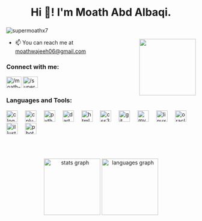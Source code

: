 <h1 align="center">Hi 👋! I'm Moath Abd Albaqi.</h1>
<h3 align="center"></h3>
<p align="left"> <img src="https://komarev.com/ghpvc/?username=supermoathx7&label=Profile%20views&color=0e75b6&style=flat" alt="supermoathx7" /> </p>
<img align="right" height="150" src="https://media4.giphy.com/media/v1.Y2lkPTc5MGI3NjExdTRhZHlsNGl5YzVsZ2R6am5kNXg2ZGpnY3RhemdodW1yeGNrNzZ6ayZlcD12MV9pbnRlcm5hbF9naWZfYnlfaWQmY3Q9Zw/4rZA5D22301iMgrUNd/giphy.gif"  />
<ul>
  <li> 📫 You can reach me at <a href="mailto:moathwajeeh06@gmail.com">moathwajeeh06@gmail.com</a></li>
</ul>

<h3 align="left">Connect with me:</h3>
<p align="left">
<a href="https://linkedin.com/in//moath-abd-albaqi-410885251/" target="blank"><img align="center" src="https://raw.githubusercontent.com/rahuldkjain/github-profile-readme-generator/master/src/images/icons/Social/linked-in-alt.svg" alt="/moath-abd-albaqi-410885251/" height="30" width="40" /></a>
<a href="https://codeforces.com/profile//supermoathx7" target="blank"><img align="center" src="https://raw.githubusercontent.com/rahuldkjain/github-profile-readme-generator/master/src/images/icons/Social/codeforces.svg" alt="/supermoathx7" height="30" width="40" /></a>
</p>


###
<h3 align="left">Languages and Tools:</h3>
<div align="left">
  <img src="https://cdn.jsdelivr.net/gh/devicons/devicon/icons/c/c-original.svg" height="30" alt="c logo"  />
  <img width="12" />
  <img src="https://cdn.jsdelivr.net/gh/devicons/devicon/icons/cplusplus/cplusplus-original.svg" height="30" alt="cplusplus logo"  />
  <img width="12" />
  <img src="https://cdn.jsdelivr.net/gh/devicons/devicon/icons/python/python-original.svg" height="30" alt="python logo"  />
  <img width="12" />
  <img src="https://cdn.jsdelivr.net/gh/devicons/devicon/icons/dart/dart-original.svg" height="30" alt="dart logo"  />
  <img width="12" />
  <img src="https://cdn.jsdelivr.net/gh/devicons/devicon/icons/html5/html5-original.svg" height="30" alt="html5 logo"  />
  <img width="12" />
  <img src="https://cdn.jsdelivr.net/gh/devicons/devicon/icons/css3/css3-original.svg" height="30" alt="css3 logo"  />
  <img width="12" />
  <img src="https://cdn.jsdelivr.net/gh/devicons/devicon/icons/git/git-original.svg" height="30" alt="git logo"  />
  <img width="12" />
  <img src="https://cdn.jsdelivr.net/gh/devicons/devicon/icons/mysql/mysql-original.svg" height="30" alt="mysql logo"  />
  <img width="12" />
  <img src="https://cdn.jsdelivr.net/gh/devicons/devicon/icons/linux/linux-original.svg" height="30" alt="linux logo"  />
  <img width="12" />
  <img src="https://cdn.jsdelivr.net/gh/devicons/devicon/icons/oracle/oracle-original.svg" height="30" alt="oracle logo"  />
  <img width="12" />
  <img src="https://cdn.jsdelivr.net/gh/devicons/devicon/icons/illustrator/illustrator-plain.svg" height="30" alt="illustrator logo"  />
  <img width="12" />
  <img src="https://cdn.jsdelivr.net/gh/devicons/devicon/icons/photoshop/photoshop-plain.svg" height="30" alt="photoshop logo"  />
</div>

<br></br>
<div align="center">
  <img src="https://github-readme-stats.vercel.app/api?username=supermoathx7&hide_title=false&hide_rank=false&show_icons=true&include_all_commits=false&count_private=false&disable_animations=false&theme=city_lights&locale=en&hide_border=true" height="150" alt="stats graph"  />
  <img src="https://github-readme-stats.vercel.app/api/top-langs?username=supermoathx7&locale=en&hide_title=false&layout=compact&card_width=320&langs_count=5&theme=city_lights&hide_border=true" height="150" alt="languages graph"  />
</div>

